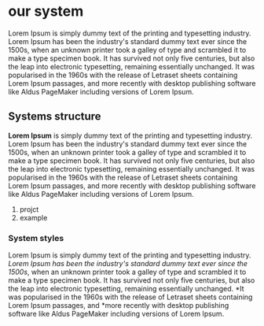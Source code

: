 #  our system
Lorem Ipsum is simply dummy text of the printing and typesetting industry. Lorem Ipsum has been the industry's standard dummy text ever since the 1500s, when an unknown printer took a galley of type and scrambled it to make a type specimen book. It has survived not only five centuries, but also the leap into electronic typesetting, remaining essentially unchanged. It was popularised in the 1960s with the release of Letraset sheets containing Lorem Ipsum passages, and more recently with desktop publishing software like Aldus PageMaker including versions of Lorem Ipsum.

## Systems structure
**Lorem Ipsum** is simply dummy text of the printing and typesetting industry. Lorem Ipsum has been the industry's standard dummy text ever since the 1500s, when an unknown printer took a galley of type and scrambled it to make a type specimen book. It has survived not only five centuries, but also the leap into electronic typesetting, remaining essentially unchanged. It was popularised in the 1960s with the release of Letraset sheets containing Lorem Ipsum passages, and more recently with desktop publishing software like Aldus PageMaker including versions of Lorem Ipsum.
1. projct
2. example


### System styles
Lorem Ipsum is simply dummy text of the printing and typesetting industry. *Lorem Ipsum has been the industry's standard dummy text ever since the 1500s*, when an unknown printer took a galley of type and scrambled it to make a type specimen book. It has survived not only five centuries, but also the leap into electronic typesetting, remaining essentially unchanged. 
*It was popularised in the 1960s with the release of Letraset sheets containing Lorem Ipsum passages, and 
*more recently with desktop publishing software like Aldus PageMaker including versions of Lorem Ipsum.



